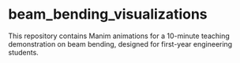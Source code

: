 # beam_bending_visualizations
This repository contains Manim animations for a 10-minute teaching demonstration on beam bending, designed for first-year engineering students.
